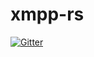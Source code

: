 # xmpp-rs

[![Gitter](https://badges.gitter.im/xmpp-rs/Lobby.svg)](https://gitter.im/xmpp-rs/Lobby?utm_source=badge&utm_medium=badge&utm_campaign=pr-badge&utm_content=badge)
